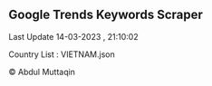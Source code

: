 

## Google Trends Keywords Scraper 
 
Last Update 14-03-2023 , 21:10:02

Country List :
VIETNAM.json



© Abdul Muttaqin 
